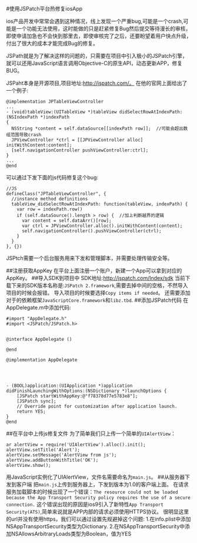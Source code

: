 #使用JSPatch平台热修复iosApp

ios产品开发中常常会遇到这种情况，线上发现一个严重bug,可能是一个crash,可能是一个功能无法使用，这时能做的只是赶紧修复Bug然后提交等待漫长的审核，即使申请加急也不会快到那里去，即使审核完了之后，还要盼望着用户快点升级，付出了很大的成本才能完成Bug的修复。

JSPath就是为了解决这样的问题的，只需要在项目中引入极小的JSPatch引擎，就可以还用JavaScript语言调用Objective-C的原生API，动态更新APP，修复BUG。

JSPaht本身是开源项目,项目地址:http://jspatch.com/。
在他的官网上面给出了一个例子:
```
@implementation JPTableViewController
...
- (void)tableView:(UITableView *)tableView didSelectRowAtIndexPath:(NSIndexPath *)indexPath
{
  NSString *content = self.dataSource[[indexPath row]];  //可能会超出数组范围导致crash
  JPViewController *ctrl = [[JPViewController alloc] initWithContent:content];
  [self.navigationController pushViewController:ctrl];
}
...
@end
```
可以通过下发下面的js代码修复这个bug:
```
//JS
defineClass("JPTableViewController", {
  //instance method definitions
  tableView_didSelectRowAtIndexPath: function(tableView, indexPath) {
    var row = indexPath.row()
    if (self.dataSource().length > row) {  //加上判断越界的逻辑
      var content = self.dataArr()[row];
      var ctrl = JPViewController.alloc().initWithContent(content);
      self.navigationController().pushViewController(ctrl);
    }
  }
}, {})

```

JSPtch需要一个后台服务用来下发和管理脚本，并需要处理传输安全等。

##注册获取AppKey
在平台上面注册一个账户，新建一个App可以拿到对应的AppKey。
##导入SDK到项目中
SDK地址:http://jspatch.com/Index/sdk
当前下载下来的SDK版本名称是:`JSPatch 2.framework`,需要去掉中间的空格，不然导入项目的时候会报错。
导入项目的时候要选择`Copy items if needed`。
还需要添加对于的依赖框架`JavaScriptCore.framework`和`libz.tbd`.
##添加JSPatch代码
在AppDelegate.m中添加代码:
```
#import "AppDelegate.h"
#import <JSPatch/JSPatch.h>


@interface AppDelegate ()

@end

@implementation AppDelegate




- (BOOL)application:(UIApplication *)application didFinishLaunchingWithOptions:(NSDictionary *)launchOptions {
    [JSPatch startWithAppKey:@"f78378d77e5783e8"];
    [JSPatch sync];
    // Override point for customization after application launch.
    return YES;
}
@end
```

##在平台中上传js修复文件
为了简单我们只上传一个简单的`UIAlertView`：
```
ar alertView = require('UIAlertView').alloc().init();
alertView.setTitle('Alert');
alertView.setMessage('AlertView from js');
alertView.addButtonWithTitle('OK');
alertView.show();

```
用JavaScript实例化了UIAlertView，文件名需要命名为`main.js`。
##从服务器下发到客户端
把`main.js`上传到服务器上，下发到版本为1.0的客户端上面。
在请求服务加载脚本的时候出现了一个错误：`The resource could not be loaded because the App Transport Security policy requires the use of a secure connection.`
这个错误出现的原因是ios9引入了新特性`App Transport Security(ATS)`,简单来说就是APP内部的请求必须使用HTTPS协议。
很明显这里的url并没有使用https，我们可以通过设置先规避掉这个问题:
	1.在info.plist中添加NSAppTransportSecurity类型为Dictionary.
	2.在NSAppTransportSecurity中添加NSAllowsArbitraryLoads类型为Boolean，值为YES



